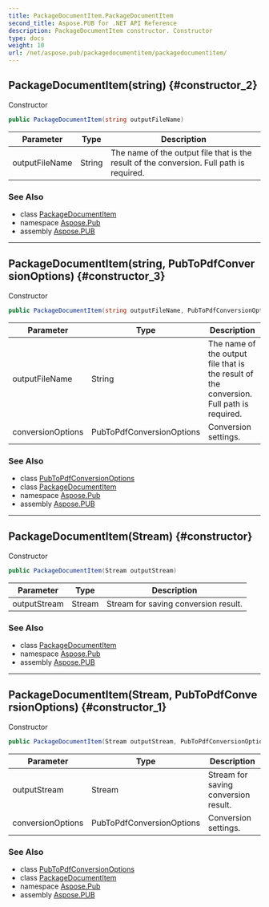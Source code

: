 ```yaml
---
title: PackageDocumentItem.PackageDocumentItem
second_title: Aspose.PUB for .NET API Reference
description: PackageDocumentItem constructor. Constructor
type: docs
weight: 10
url: /net/aspose.pub/packagedocumentitem/packagedocumentitem/
---
```

## PackageDocumentItem(string) {#constructor_2}

Constructor

```csharp
public PackageDocumentItem(string outputFileName)
```

| Parameter | Type | Description |
| --- | --- | --- |
| outputFileName | String | The name of the output file that is the result of the conversion. Full path is required. |

### See Also

* class [PackageDocumentItem](../)
* namespace [Aspose.Pub](../../packagedocumentitem/)
* assembly [Aspose.PUB](../../../)

---

## PackageDocumentItem(string, PubToPdfConversionOptions) {#constructor_3}

Constructor

```csharp
public PackageDocumentItem(string outputFileName, PubToPdfConversionOptions conversionOptions)
```

| Parameter | Type | Description |
| --- | --- | --- |
| outputFileName | String | The name of the output file that is the result of the conversion. Full path is required. |
| conversionOptions | PubToPdfConversionOptions | Conversion settings. |

### See Also

* class [PubToPdfConversionOptions](../../pubtopdfconversionoptions/)
* class [PackageDocumentItem](../)
* namespace [Aspose.Pub](../../packagedocumentitem/)
* assembly [Aspose.PUB](../../../)

---

## PackageDocumentItem(Stream) {#constructor}

Constructor

```csharp
public PackageDocumentItem(Stream outputStream)
```

| Parameter | Type | Description |
| --- | --- | --- |
| outputStream | Stream | Stream for saving conversion result. |

### See Also

* class [PackageDocumentItem](../)
* namespace [Aspose.Pub](../../packagedocumentitem/)
* assembly [Aspose.PUB](../../../)

---

## PackageDocumentItem(Stream, PubToPdfConversionOptions) {#constructor_1}

Constructor

```csharp
public PackageDocumentItem(Stream outputStream, PubToPdfConversionOptions conversionOptions)
```

| Parameter | Type | Description |
| --- | --- | --- |
| outputStream | Stream | Stream for saving conversion result. |
| conversionOptions | PubToPdfConversionOptions | Conversion settings. |

### See Also

* class [PubToPdfConversionOptions](../../pubtopdfconversionoptions/)
* class [PackageDocumentItem](../)
* namespace [Aspose.Pub](../../packagedocumentitem/)
* assembly [Aspose.PUB](../../../)


